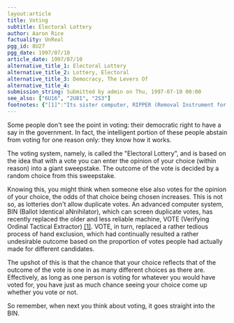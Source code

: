 ```yaml
---
layout:article
title: Voting
subtitle: Electoral Lottery
author: Aaron Rice
factuality: UnReal
pgg_id: 8U27
pgg_date: 1997/07/10
article_date: 1997/07/10
alternative_title_1: Electoral Lottery
alternative_title_2: Lottery, Electoral
alternative_title_3: Democracy, The Levers Of
alternative_title_4: 
submission_string: Submitted by admin on Thu, 1997-07-10 00:00
see_also: ["6U16", "2U81", "2S3"]
footnotes: {"[1]":"Its sister computer, RIPPER (Removal Instrument for Personally Published Entries to Referendum), failed trials when it appeared that each and every vote was torn to shreds indiscriminately. The technology has since been stolen by several budding dictatorships."}
---
```

<div>
<p>Some people don't see the point in voting: their democratic right to have a say in the government. In fact, the intelligent portion of these people abstain from voting for one reason only: they know how it works.</p>
<p>The voting system, namely, is called the "Electoral Lottery", and is based on the idea that with a vote you can enter the opinion of your choice (within reason) into a giant sweepstake. The outcome of the vote is decided by a random choice from this sweepstake.</p>
<p>Knowing this, you might think when someone else also votes for the opinion of your choice, the odds of that choice being chosen increases. This is not so, as lotteries don't allow duplicate votes. An advanced computer system, BIN (Ballot Identical aNnihilator), which can screen duplicate votes, has recently replaced the older and less reliable machine, VOTE (Verifying Ordinal Tactical Extractor) <a href="#footnotes.1" class="footnote-link">[1]</a>. VOTE, in turn, replaced a rather tedious process of hand exclusion, which had continually resulted a rather undesirable outcome based on the proportion of votes people had actually made for different candidates.</p>
<p>The upshot of this is that the chance that your choice reflects that of the outcome of the vote is one in as many different choices as there are. Effectively, as long as one person is voting for whatever you would have voted for, you have just as much chance seeing your choice come up whether you vote or not.</p>
<p>So remember, when next you think about voting, it goes straight into the BIN.</p>
</div>
